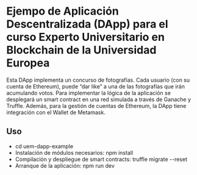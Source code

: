 # Ejempo de Aplicación Descentralizada (DApp) para el curso Experto Universitario en Blockchain de la Universidad Europea

Esta DApp implementa un concurso de fotografías. Cada usuario (con su cuenta de Ethereum), puede “dar like” a una de las fotografías que irán acumulando votos. Para implementar la lógica de la aplicación se desplegará un smart contract en una red simulada a través de Ganache y Truffle. Además, para la gestión de cuentas de Ethereum, la DApp tiene integración con el Wallet de Metamask.

## Uso

- cd uem-dapp-example
- Instalación de módulos necesarios: npm install
- Compilación y despliegue de smart contracts: truffle migrate --reset
- Arranque de la aplicación: npm run dev
